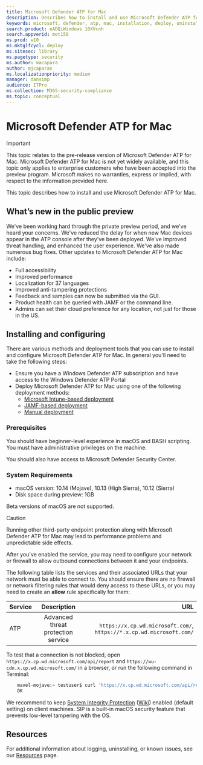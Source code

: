 ```yaml
---
title: Microsoft Defender ATP for Mac
description: Describes how to install and use Microsoft Defender ATP for Mac.
keywords: microsoft, defender, atp, mac, installation, deploy, uninstallation, intune, jamf, macos, mojave, high sierra, sierra
search.product: eADQiWindows 10XVcnh
search.appverid: met150
ms.prod: w10
ms.mktglfcycl: deploy
ms.sitesec: library
ms.pagetype: security
ms.author: macapara
author: mjcaparas
ms.localizationpriority: medium
manager: dansimp
audience: ITPro
ms.collection: M365-security-compliance 
ms.topic: conceptual
---
```


# Microsoft Defender ATP for Mac

>[!IMPORTANT]
>This topic relates to the pre-release version of Microsoft Defender ATP for Mac. Microsoft Defender ATP for Mac is not yet widely available, and this topic only applies to enterprise customers who have been accepted into the preview program. Microsoft makes no warranties, express or implied, with respect to the information provided here.

This topic describes how to install and use Microsoft Defender ATP for Mac.

## What’s new in the public preview

We've been working hard through the private preview period, and we've heard your concerns. We've reduced the delay for when new Mac devices appear in the ATP console after they've been deployed. We've improved threat handling, and enhanced the user experience. We've also made numerous bug fixes. Other updates to Microsoft Defender ATP for Mac include:

- Full accessibility
- Improved performance
- Localization for 37 languages
- Improved anti-tampering protections
- Feedback and samples can now be submitted via the GUI.
- Product health can be queried with JAMF or the command line.
- Admins can set their cloud preference for any location, not just for those in the US.

## Installing and configuring

There are various methods and deployment tools that you can use to install and configure Microsoft Defender ATP for Mac.
In general you'll need to take the following steps:

- Ensure you have a Windows Defender ATP subscription and have access to the Windows Defender ATP Portal
- Deploy Microsoft Defender ATP for Mac using one of the following deployment methods:
  - [Microsoft Intune-based deployment](microsoft-defender-atp-mac-install-with-intune.md)
  - [JAMF-based deployment](microsoft-defender-atp-mac-install-with-jamf.md)
  - [Manual deployment](microsoft-defender-atp-mac-install-manually.md)

### Prerequisites

You should have beginner-level experience in macOS and BASH scripting. You must have administrative privileges on the machine.

You should also have access to Microsoft Defender Security Center.

### System Requirements

- macOS version: 10.14 (Mojave), 10.13 (High Sierra), 10.12 (Sierra)
- Disk space during preview: 1GB

Beta versions of macOS are not supported.

> [!CAUTION]
> Running other third-party endpoint protection along with Microsoft Defender ATP for Mac may lead to performance problems and unpredictable side effects.

After you've enabled the service, you may need to configure your network or firewall to allow outbound connections between it and your endpoints.

The following table lists the services and their associated URLs that your network must be able to connect to. You should ensure there are no firewall or network filtering rules that would deny access to these URLs, or you may need to create an **allow** rule specifically for them:

| Service        | Description                          | URL                                                                  |
| -------------- |:------------------------------------:| --------------------------------------------------------------------:|
| ATP            | Advanced threat protection service   | `https://x.cp.wd.microsoft.com/`, `https://*.x.cp.wd.microsoft.com/` |

To test that a connection is not blocked, open `https://x.cp.wd.microsoft.com/api/report` and `https://wu-cdn.x.cp.wd.microsoft.com/` in a browser, or run the following command in Terminal:

```bash
    mavel-mojave:~ testuser$ curl 'https://x.cp.wd.microsoft.com/api/report'
    OK
```

We recommend to keep [System Integrity Protection](https://support.apple.com/en-us/HT204899) ([Wiki](https://en.wikipedia.org/wiki/System_Integrity_Protection)) enabled (default setting) on client machines.
SIP is a built-in macOS security feature that prevents low-level tampering with the OS.

## Resources

For additional information about logging, uninstalling, or known issues, see our [Resources](microsoft-defender-atp-mac-resources.md) page.
